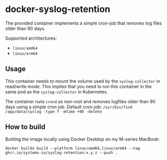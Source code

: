 # docker-syslog-retention
The provided container implements a simple cron-job that removes log files older than 90 days.

Supported architectures:
* `linux/amd64`
* `linux/arm64`

## Usage
This container needs to mount the volume used by the `syslog-collector` in read/write mode. This implies that you need to run this container in the same pod as the `syslog-collector` in Kubernetes.

The container runs `crond` as non-root and removes logfiles older than 90 days using a simple cron job.
Default cron-job: `/usr/bin/find /app/data/syslog -type f -mtime +90 -delete`

## How to build
Bulding the image locally using Docker Desktop on my M-series MacBook:

`docker buildx build --platform linux/amd64,linux/arm64 --tag ghcr.io/systemx-io/syslog-retention:x.y.z --push .`
